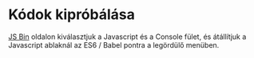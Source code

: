 # Kódok kipróbálása
[JS Bin](https://jsbin.com/yivatig/1/edit?js,console) oldalon kiválasztjuk a Javascript és a Console fület, és átállítjuk a Javascript ablaknál az ES6 / Babel pontra a legördülő menüben.